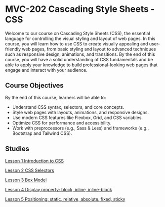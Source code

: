 # MVC-202 Cascading Style Sheets - CSS
Welcome to our course on Cascading Style Sheets (CSS), the essential language for controlling the visual styling and layout of web pages. In this course, you will learn how to use CSS to create visually appealing and user-friendly web pages, from basic styling and layout to advanced techniques such as responsive design, animations, and transitions. By the end of this course, you will have a solid understanding of CSS fundamentals and be able to apply your knowledge to build professional-looking web pages that engage and interact with your audience.

## Course Objectives
By the end of this course, learners will be able to:
- Understand CSS syntax, selectors, and core concepts.
- Style web pages with layouts, animations, and responsive designs.
- Use modern CSS features like Flexbox, Grid, and CSS variables.
- Optimize CSS for performance and accessibility.
- Work with preprocessors (e.g., Sass & Less) and frameworks (e.g., Bootstrap and Tailwind CSS).

## Studies

[Lesson 1 Introduction to CSS](Lesson_01/Readme.md)

[Lesson 2 CSS Selectors](Lesson_02/Readme.md)

[Lesson 3 Box Model](Lesson_03/Readme.md)

[Lesson 4 Display property: block, inline, inline-block](Lesson_04/Readme.md)

[Lesson 5 Positioning: static, relative, absolute, fixed, sticky](Lesson_05/Readme.md)
